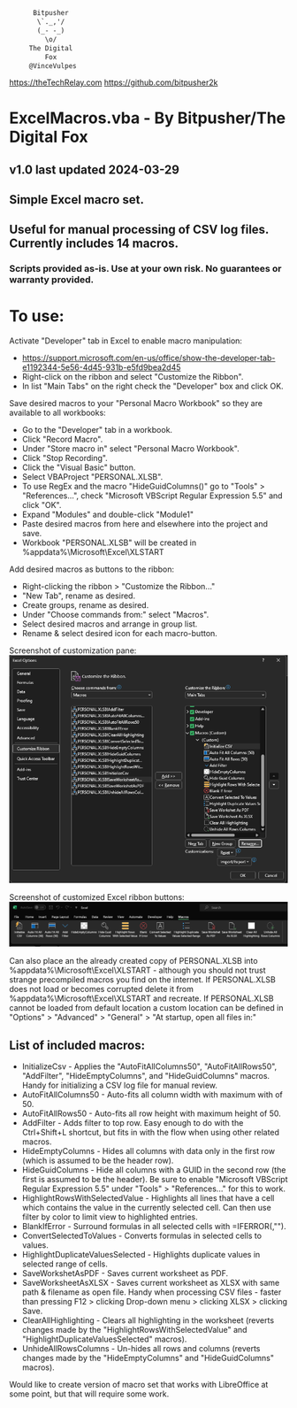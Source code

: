           Bitpusher
           \`._,'/
           (_- -_)
             \o/
         The Digital
             Fox
         @VinceVulpes
   https://theTechRelay.com
https://github.com/bitpusher2k

# ExcelMacros.vba - By Bitpusher/The Digital Fox

## v1.0 last updated 2024-03-29

## Simple Excel macro set.

## Useful for manual processing of CSV log files. Currently includes 14 macros.

### Scripts provided as-is. Use at your own risk. No guarantees or warranty provided.

# To use:

Activate "Developer" tab in Excel to enable macro manipulation:
* https://support.microsoft.com/en-us/office/show-the-developer-tab-e1192344-5e56-4d45-931b-e5fd9bea2d45
* Right-click on the ribbon and select "Customize the Ribbon".
* In list "Main Tabs" on the right check the "Developer" box and click OK.

Save desired macros to your "Personal Macro Workbook" so they are available to all workbooks:
* Go to the "Developer" tab in a workbook.
* Click "Record Macro".
* Under "Store macro in" select "Personal Macro Workbook".
* Click "Stop Recording".
* Click the "Visual Basic" button.
* Select VBAProject "PERSONAL.XLSB".
* To use RegEx and the macro "HideGuidColumns()" go to "Tools" > "References...", check "Microsoft VBScript Regular Expression 5.5" and click "OK".
* Expand "Modules" and double-click "Module1"
* Paste desired macros from here and elsewhere into the project and save.
* Workbook "PERSONAL.XLSB" will be created in %appdata%\Microsoft\Excel\XLSTART

Add desired macros as buttons to the ribbon:
* Right-clicking the ribbon > "Customize the Ribbon..."
* "New Tab", rename as desired.
* Create groups, rename as desired.
* Under "Choose commands from:" select "Macros".
* Select desired macros and arrange in group list.
* Rename & select desired icon for each macro-button.


Screenshot of customization pane:
![Customize](Customize.png)

Screenshot of customized Excel ribbon buttons:
![Ribbon](Ribbon.png)


Can also place an the already created copy of PERSONAL.XLSB into %appdata%\Microsoft\Excel\XLSTART - although you should not trust strange precompiled macros you find on the internet.
If PERSONAL.XLSB does not load or becomes corrupted delete it from %appdata%\Microsoft\Excel\XLSTART and recreate. 
If PERSONAL.XLSB cannot be loaded from default location a custom location can be defined in "Options" > "Advanced" > "General" > "At startup, open all files in:"

## List of included macros:
* InitializeCsv - Applies the "AutoFitAllColumns50", "AutoFitAllRows50", "AddFilter", "HideEmptyColumns", and "HideGuidColumns" macros. Handy for initializing a CSV log file for manual review.
* AutoFitAllColumns50 - Auto-fits all column width with maximum with of 50.
* AutoFitAllRows50 - Auto-fits all row height with maximum height of 50.
* AddFilter - Adds filter to top row. Easy enough to do with the Ctrl+Shift+L shortcut, but fits in with the flow when using other related macros.
* HideEmptyColumns - Hides all columns with data only in the first row (which is assumed to be the header row).
* HideGuidColumns - Hide all columns with a GUID in the second row (the first is assumed to be the header). Be sure to enable "Microsoft VBScript Regular Expression 5.5" under "Tools" > "References..." for this to work.
* HighlightRowsWithSelectedValue - Highlights all lines that have a cell which contains the value in the currently selected cell. Can then use filter by color to limit view to highlighted entries.
* BlankIfError - Surround formulas in all selected cells with =IFERROR(,"").
* ConvertSelectedToValues - Converts formulas in selected cells to values.
* HighlightDuplicateValuesSelected - Highlights duplicate values in selected range of cells.
* SaveWorkshetAsPDF - Saves current worksheet as PDF.
* SaveWorksheetAsXLSX - Saves current worksheet as XLSX with same path & filename as open file. Handy when processing CSV files - faster than pressing F12 > clicking Drop-down menu > clicking XLSX > clicking Save.
* ClearAllHighlighting - Clears all highlighting in the worksheet (reverts changes made by the "HighlightRowsWithSelectedValue" and "HighlightDuplicateValuesSelected" macros).
* UnhideAllRowsColumns - Un-hides all rows and columns (reverts changes made by the "HideEmptyColumns" and "HideGuidColumns" macros).

Would like to create version of macro set that works with LibreOffice at some point, but that will require some work.